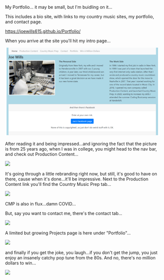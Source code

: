 My Portfolio...
it may be small, but I'm buidling on it...

This includes a bio site, with links to my country music sites, 
my portfolio, and contact page.

https://joewills615.github.io/Portfolio/

When you arrive at the site you'll hit my intro page...

<img src="./assests/portfolio_main_page.PNG">

After reading it and being impressed...and ignoring the fact that the 
picture is from 25 years ago, when I was in college, you might head to 
the nav bar, and check out Production Content...

<img src=".assests\portfolio_projects_page.PNG">

It's going through a little rebranding right now, but still, 
it's good to have on there, cause when it's done...it'll
be impressive. Next to the Production Content link you'll
find the Country Music Prep tab...

<img src=".assests/portfolio_cmp_page.PNG">

CMP is also in flux...damn COVID...

But, say you want to contact me, there's the contact tab...

<img src=".assests.portfolio_contact_page.PNG">

A limited but growing Projects page is here under "Portfolio"...

<img src=".assests.portfolio_projects_page.PNG">

and finally if you get the joke, you laugh...if you 
don't get the jump, you just enjoy an insanely catchy 
pop tune from the 80s. And no, there's no million dollars to win...

<img src=".assests.portfolio_milliondollar_page.PNG">





























